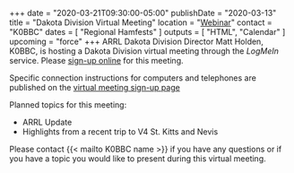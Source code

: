 +++
date = "2020-03-21T09:30:00-05:00"
publishDate = "2020-03-13"
title = "Dakota Division Virtual Meeting"
location = "[Webinar](https://attendee.gotowebinar.com/register/3546387199993324547)"
contact = "K0BBC"
dates = [ "Regional Hamfests" ]
outputs = [ "HTML", "Calendar" ]
upcoming = "force"
+++
ARRL Dakota Division Director Matt Holden, K0BBC, is hosting a Dakota
Division virtual meeting through the *LogMeIn* service. Please 
[sign-up online](https://attendee.gotowebinar.com/register/3546387199993324547)
for this meeting.

Specific connection instructions for computers and telephones are
published on the
[virtual meeting sign-up page](https://attendee.gotowebinar.com/register/3546387199993324547)

Planned topics for this meeting:

* ARRL Update
* Highlights from a recent trip to V4 St. Kitts and Nevis

Please contact {{< mailto K0BBC name >}} if you have any questions or if
you have a topic you would like to present during this virtual meeting.
